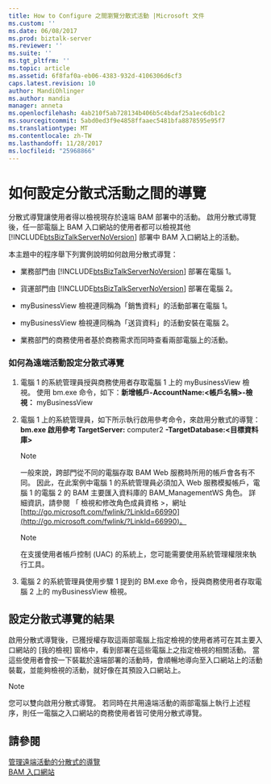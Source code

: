 ```yaml
---
title: How to Configure 之間瀏覽分散式活動 |Microsoft 文件
ms.custom: ''
ms.date: 06/08/2017
ms.prod: biztalk-server
ms.reviewer: ''
ms.suite: ''
ms.tgt_pltfrm: ''
ms.topic: article
ms.assetid: 6f8faf0a-eb06-4383-932d-4106306d6cf3
caps.latest.revision: 10
author: MandiOhlinger
ms.author: mandia
manager: anneta
ms.openlocfilehash: 4ab210f5ab728134b406b5c4bdaf25a1ec6db1c2
ms.sourcegitcommit: 5abd0ed3f9e4858ffaaec5481bfa8878595e95f7
ms.translationtype: MT
ms.contentlocale: zh-TW
ms.lasthandoff: 11/28/2017
ms.locfileid: "25968866"
---
```

# <a name="how-to-configure-navigation-between-distributed-activities"></a>如何設定分散式活動之間的導覽
分散式導覽讓使用者得以檢視現存於遠端 BAM 部署中的活動。 啟用分散式導覽後，任一部電腦上 BAM 入口網站的使用者都可以檢視其他 [!INCLUDE[btsBizTalkServerNoVersion](../includes/btsbiztalkservernoversion-md.md)] 部署中 BAM 入口網站上的活動。  
  
 本主題中的程序舉下列實例說明如何啟用分散式導覽：  
  
-   業務部門由 [!INCLUDE[btsBizTalkServerNoVersion](../includes/btsbiztalkservernoversion-md.md)] 部署在電腦 1。  
  
-   貨運部門由 [!INCLUDE[btsBizTalkServerNoVersion](../includes/btsbiztalkservernoversion-md.md)] 部署在電腦 2。  
  
-   myBusinessView 檢視連同稱為「銷售資料」的活動部署在電腦 1。  
  
-   myBusinessView 檢視連同稱為「送貨資料」的活動安裝在電腦 2。  
  
-   業務部門的商務使用者基於商務需求而同時查看兩部電腦上的活動。  
  
### <a name="how-to-set-up-distributed-navigation-for-remote-activities"></a>如何為遠端活動設定分散式導覽  
  
1.  電腦 1 的系統管理員授與商務使用者存取電腦 1 上的 myBusinessView 檢視。 使用 bm.exe 命令，如下：**新增帳戶-AccountName:\<帳戶名稱\>-檢視：** myBusinessView  
  
2.  電腦 1 上的系統管理員，如下所示執行啟用參考命令，來啟用分散式的導覽： **bm.exe 啟用參考 TargetServer:** computer2 **-TargetDatabase:\<目標資料庫\>**  
  
    > [!NOTE]
    >  一般來說，跨部門從不同的電腦存取 BAM Web 服務時所用的帳戶會各有不同。 因此，在此案例中電腦 1 的系統管理員必須加入 Web 服務模擬帳戶，電腦 1 的電腦 2 的 BAM 主要匯入資料庫的 BAM_ManagementWS 角色。 詳細資訊，請參閱 「 檢視和修改角色成員資格 >，網址[http://go.microsoft.com/fwlink/?LinkId=66990](http://go.microsoft.com/fwlink/?LinkId=66990)。  
  
    > [!NOTE]
    >  在支援使用者帳戶控制 (UAC) 的系統上，您可能需要使用系統管理權限來執行工具。  
  
3.  電腦 2 的系統管理員使用步驟 1 提到的 BM.exe 命令，授與商務使用者存取電腦 2 上的 myBusinessView 檢視。  
  
## <a name="results-of-setting-up-distributed-navigation"></a>設定分散式導覽的結果  
 啟用分散式導覽後，已獲授權存取這兩部電腦上指定檢視的使用者將可在其主要入口網站的 [我的檢視] 窗格中，看到部署在這些電腦上之指定檢視的相關活動。 當這些使用者會按一下裝載於遠端部署的活動時，會順暢地導向至入口網站上的活動裝載，並能夠檢視的活動，就好像在其預設入口網站上。  
  
> [!NOTE]
>  您可以雙向啟用分散式導覽。 若同時在共用遠端活動的兩部電腦上執行上述程序，則任一電腦之入口網站的商務使用者皆可使用分散式導覽。  
  
## <a name="see-also"></a>請參閱  
 [管理遠端活動的分散式的導覽](../core/managing-distributed-navigation-of-remote-activities.md)   
 [BAM 入口網站](../core/bam-portal.md)